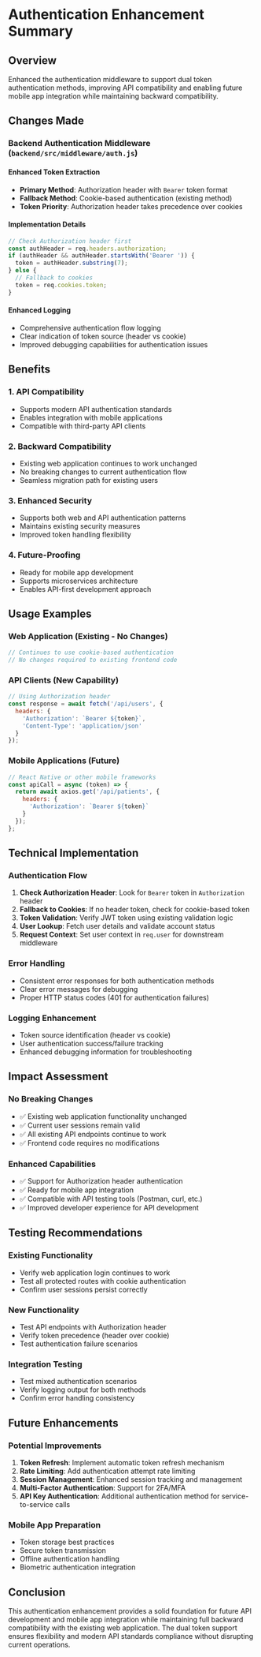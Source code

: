 # Authentication Enhancement Summary

## Overview
Enhanced the authentication middleware to support dual token authentication methods, improving API compatibility and enabling future mobile app integration while maintaining backward compatibility.

## Changes Made

### Backend Authentication Middleware (`backend/src/middleware/auth.js`)

#### Enhanced Token Extraction
- **Primary Method**: Authorization header with `Bearer` token format
- **Fallback Method**: Cookie-based authentication (existing method)
- **Token Priority**: Authorization header takes precedence over cookies

#### Implementation Details
```javascript
// Check Authorization header first
const authHeader = req.headers.authorization;
if (authHeader && authHeader.startsWith('Bearer ')) {
  token = authHeader.substring(7);
} else {
  // Fallback to cookies
  token = req.cookies.token;
}
```

#### Enhanced Logging
- Comprehensive authentication flow logging
- Clear indication of token source (header vs cookie)
- Improved debugging capabilities for authentication issues

## Benefits

### 1. **API Compatibility**
- Supports modern API authentication standards
- Enables integration with mobile applications
- Compatible with third-party API clients

### 2. **Backward Compatibility**
- Existing web application continues to work unchanged
- No breaking changes to current authentication flow
- Seamless migration path for existing users

### 3. **Enhanced Security**
- Supports both web and API authentication patterns
- Maintains existing security measures
- Improved token handling flexibility

### 4. **Future-Proofing**
- Ready for mobile app development
- Supports microservices architecture
- Enables API-first development approach

## Usage Examples

### Web Application (Existing - No Changes)
```javascript
// Continues to use cookie-based authentication
// No changes required to existing frontend code
```

### API Clients (New Capability)
```javascript
// Using Authorization header
const response = await fetch('/api/users', {
  headers: {
    'Authorization': `Bearer ${token}`,
    'Content-Type': 'application/json'
  }
});
```

### Mobile Applications (Future)
```javascript
// React Native or other mobile frameworks
const apiCall = async (token) => {
  return await axios.get('/api/patients', {
    headers: {
      'Authorization': `Bearer ${token}`
    }
  });
};
```

## Technical Implementation

### Authentication Flow
1. **Check Authorization Header**: Look for `Bearer` token in `Authorization` header
2. **Fallback to Cookies**: If no header token, check for cookie-based token
3. **Token Validation**: Verify JWT token using existing validation logic
4. **User Lookup**: Fetch user details and validate account status
5. **Request Context**: Set user context in `req.user` for downstream middleware

### Error Handling
- Consistent error responses for both authentication methods
- Clear error messages for debugging
- Proper HTTP status codes (401 for authentication failures)

### Logging Enhancement
- Token source identification (header vs cookie)
- User authentication success/failure tracking
- Enhanced debugging information for troubleshooting

## Impact Assessment

### No Breaking Changes
- ✅ Existing web application functionality unchanged
- ✅ Current user sessions remain valid
- ✅ All existing API endpoints continue to work
- ✅ Frontend code requires no modifications

### Enhanced Capabilities
- ✅ Support for Authorization header authentication
- ✅ Ready for mobile app integration
- ✅ Compatible with API testing tools (Postman, curl, etc.)
- ✅ Improved developer experience for API development

## Testing Recommendations

### Existing Functionality
- Verify web application login continues to work
- Test all protected routes with cookie authentication
- Confirm user sessions persist correctly

### New Functionality
- Test API endpoints with Authorization header
- Verify token precedence (header over cookie)
- Test authentication failure scenarios

### Integration Testing
- Test mixed authentication scenarios
- Verify logging output for both methods
- Confirm error handling consistency

## Future Enhancements

### Potential Improvements
1. **Token Refresh**: Implement automatic token refresh mechanism
2. **Rate Limiting**: Add authentication attempt rate limiting
3. **Session Management**: Enhanced session tracking and management
4. **Multi-Factor Authentication**: Support for 2FA/MFA
5. **API Key Authentication**: Additional authentication method for service-to-service calls

### Mobile App Preparation
- Token storage best practices
- Secure token transmission
- Offline authentication handling
- Biometric authentication integration

## Conclusion

This authentication enhancement provides a solid foundation for future API development and mobile app integration while maintaining full backward compatibility with the existing web application. The dual token support ensures flexibility and modern API standards compliance without disrupting current operations.